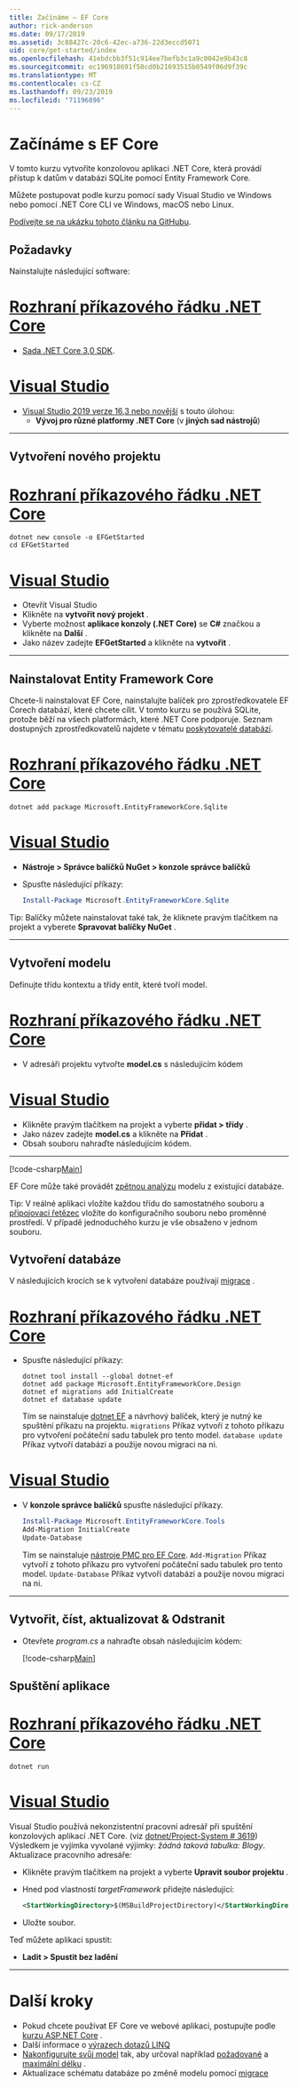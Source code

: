 ```yaml
---
title: Začínáme – EF Core
author: rick-anderson
ms.date: 09/17/2019
ms.assetid: 3c88427c-20c6-42ec-a736-22d3eccd5071
uid: core/get-started/index
ms.openlocfilehash: 41ebdcbb3f51c914ee7befb3c1a9c0042e9b43c8
ms.sourcegitcommit: ec196918691f50cd0b21693515b0549f06d9f39c
ms.translationtype: MT
ms.contentlocale: cs-CZ
ms.lasthandoff: 09/23/2019
ms.locfileid: "71196896"
---
```

# <a name="getting-started-with-ef-core"></a>Začínáme s EF Core

V tomto kurzu vytvoříte konzolovou aplikaci .NET Core, která provádí přístup k datům v databázi SQLite pomocí Entity Framework Core.

Můžete postupovat podle kurzu pomocí sady Visual Studio ve Windows nebo pomocí .NET Core CLI ve Windows, macOS nebo Linux.

[Podívejte se na ukázku tohoto článku na GitHubu](https://github.com/aspnet/EntityFramework.Docs/tree/master/samples/core/GetStarted).

## <a name="prerequisites"></a>Požadavky

Nainstalujte následující software:

# <a name="net-core-clitabnetcore-cli"></a>[Rozhraní příkazového řádku .NET Core](#tab/netcore-cli)

* [Sada .NET Core 3,0 SDK](https://www.microsoft.com/net/download/core).

# <a name="visual-studiotabvisual-studio"></a>[Visual Studio](#tab/visual-studio)

* [Visual Studio 2019 verze 16,3 nebo novější](https://www.visualstudio.com/downloads/) s touto úlohou:
  * **Vývoj pro různé platformy .NET Core** (v **jiných sad nástrojů**)

---

## <a name="create-a-new-project"></a>Vytvoření nového projektu

# <a name="net-core-clitabnetcore-cli"></a>[Rozhraní příkazového řádku .NET Core](#tab/netcore-cli)

``` Console
dotnet new console -o EFGetStarted
cd EFGetStarted
```

# <a name="visual-studiotabvisual-studio"></a>[Visual Studio](#tab/visual-studio)

* Otevřít Visual Studio
* Klikněte na **vytvořit nový projekt** .
* Vyberte možnost **aplikace konzoly (.NET Core)** se **C#** značkou a klikněte na **Další** .
* Jako název zadejte **EFGetStarted** a klikněte na **vytvořit** .

---

## <a name="install-entity-framework-core"></a>Nainstalovat Entity Framework Core

Chcete-li nainstalovat EF Core, nainstalujte balíček pro zprostředkovatele EF Corech databází, které chcete cílit. V tomto kurzu se používá SQLite, protože běží na všech platformách, které .NET Core podporuje. Seznam dostupných zprostředkovatelů najdete v tématu [poskytovatelé databází](../providers/index.md).

# <a name="net-core-clitabnetcore-cli"></a>[Rozhraní příkazového řádku .NET Core](#tab/netcore-cli)

``` Console
dotnet add package Microsoft.EntityFrameworkCore.Sqlite
```

# <a name="visual-studiotabvisual-studio"></a>[Visual Studio](#tab/visual-studio)

* **Nástroje > Správce balíčků NuGet > konzole správce balíčků**
* Spusťte následující příkazy:

  ``` PowerShell
  Install-Package Microsoft.EntityFrameworkCore.Sqlite
  ```

Tip: Balíčky můžete nainstalovat také tak, že kliknete pravým tlačítkem na projekt a vyberete **Spravovat balíčky NuGet** .

---

## <a name="create-the-model"></a>Vytvoření modelu

Definujte třídu kontextu a třídy entit, které tvoří model.

# <a name="net-core-clitabnetcore-cli"></a>[Rozhraní příkazového řádku .NET Core](#tab/netcore-cli)

* V adresáři projektu vytvořte **model.cs** s následujícím kódem

# <a name="visual-studiotabvisual-studio"></a>[Visual Studio](#tab/visual-studio)

* Klikněte pravým tlačítkem na projekt a vyberte **přidat > třídy** .
* Jako název zadejte **model.cs** a klikněte na **Přidat** .
* Obsah souboru nahraďte následujícím kódem.

---

[!code-csharp[Main](../../../samples/core/GetStarted/Model.cs)]

EF Core může také provádět [zpětnou analýzu](../managing-schemas/scaffolding.md) modelu z existující databáze.

Tip: V reálné aplikaci vložíte každou třídu do samostatného souboru a [připojovací řetězec](../miscellaneous/connection-strings.md) vložíte do konfiguračního souboru nebo proměnné prostředí. V případě jednoduchého kurzu je vše obsaženo v jednom souboru.

## <a name="create-the-database"></a>Vytvoření databáze

V následujících krocích se k vytvoření databáze používají [migrace](xref:core/managing-schemas/migrations/index) .

# <a name="net-core-clitabnetcore-cli"></a>[Rozhraní příkazového řádku .NET Core](#tab/netcore-cli)

* Spusťte následující příkazy:

  ``` Console
  dotnet tool install --global dotnet-ef
  dotnet add package Microsoft.EntityFrameworkCore.Design
  dotnet ef migrations add InitialCreate
  dotnet ef database update
  ```

  Tím se nainstaluje [dotnet EF](../miscellaneous/cli/dotnet.md) a návrhový balíček, který je nutný ke spuštění příkazu na projektu. `migrations` Příkaz vytvoří z tohoto příkazu pro vytvoření počáteční sadu tabulek pro tento model. `database update` Příkaz vytvoří databázi a použije novou migraci na ni.

# <a name="visual-studiotabvisual-studio"></a>[Visual Studio](#tab/visual-studio)

* V **konzole správce balíčků** spusťte následující příkazy.

  ``` PowerShell
  Install-Package Microsoft.EntityFrameworkCore.Tools
  Add-Migration InitialCreate
  Update-Database
  ```

  Tím se nainstaluje [nástroje PMC pro EF Core](../miscellaneous/cli/powershell.md). `Add-Migration` Příkaz vytvoří z tohoto příkazu pro vytvoření počáteční sadu tabulek pro tento model. `Update-Database` Příkaz vytvoří databázi a použije novou migraci na ni.

---

## <a name="create-read-update--delete"></a>Vytvořit, číst, aktualizovat & Odstranit

* Otevřete *program.cs* a nahraďte obsah následujícím kódem:

  [!code-csharp[Main](../../../samples/core/GetStarted/Program.cs)]

## <a name="run-the-app"></a>Spuštění aplikace

# <a name="net-core-clitabnetcore-cli"></a>[Rozhraní příkazového řádku .NET Core](#tab/netcore-cli)

``` Console
dotnet run
```

# <a name="visual-studiotabvisual-studio"></a>[Visual Studio](#tab/visual-studio)

Visual Studio používá nekonzistentní pracovní adresář při spuštění konzolových aplikací .NET Core. (viz [dotnet/Project-System # 3619](https://github.com/dotnet/project-system/issues/3619)) Výsledkem je vyjímka vyvolané výjimky: *žádná taková tabulka: Blogy*. Aktualizace pracovního adresáře:

* Klikněte pravým tlačítkem na projekt a vyberte **Upravit soubor projektu** .
* Hned pod vlastností *targetFramework* přidejte následující:

  ``` XML
  <StartWorkingDirectory>$(MSBuildProjectDirectory)</StartWorkingDirectory>
  ```

* Uložte soubor.

Teď můžete aplikaci spustit:

* **Ladit > Spustit bez ladění**

---

# <a name="next-steps"></a>Další kroky

* Pokud chcete používat EF Core ve webové aplikaci, postupujte podle [kurzu ASP.NET Core](/aspnet/core/data/ef-rp/intro) .
* Další informace o [výrazech dotazů LINQ](/dotnet/csharp/programming-guide/concepts/linq/basic-linq-query-operations)
* [Nakonfigurujte svůj model](xref:core/modeling/index) tak, aby určoval například [požadované](xref:core/modeling/required-optional) a [maximální délku](xref:core/modeling/max-length) .
* Aktualizace schématu databáze po změně modelu pomocí [migrace](xref:core/managing-schemas/migrations/index)

